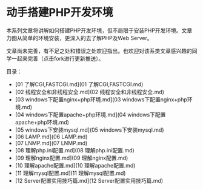 # 动手搭建PHP开发环境

本系列文章将讲解如何搭建PHP开发环境，但不局限于安装PHP开发环境。文章力图从简单的环境安装，更深入的去了解PHP及Web Server。

文章尚未完善，有不足之处和错误之处欢迎指出。也欢迎对该系类文章感兴趣的同学一起来完善（点击fork进行更新推送）。

目录：

- [01 了解CGI,FASTCGI.md](01 了解CGI,FASTCGI.md)
- [02 线程安全和非线程安全.md](02 线程安全和非线程安全.md)
- [03 windows下配置nginx+php环境.md](03 windows下配置nginx+php环境.md)
- [04 windows下配置apache+php环境.md](04 windows下配置apache+php环境.md)
- [05 windows下安装mysql.md](05 windows下安装mysql.md)
- [06 LAMP.md](06 LAMP.md)
- [07 LNMP.md](07 LNMP.md)
- [08 理解php.ini配置.md](08 理解php.ini配置.md)
- [09 理解nginx配置.md](09 理解nginx配置.md)
- [10 理解apache配置.md](10 理解apache配置.md)
- [11 理解mysql配置.md](11 理解mysql配置.md)
- [12 Server配置实用技巧篇.md](12 Server配置实用技巧篇.md)
